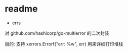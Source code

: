# readme

- errs

对 github.com/hashicorp/go-multierror 的二次封装

目的: 支持  xerrors.Errorf("err: %w", err) 用来详细打印堆栈
    
